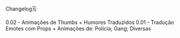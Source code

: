 Changelog🗒

0.02 - Animações de Thumbs + Humores Traduzidos 
0.01 - Tradução Emotes com Props + Animações de: Polícia; Gang; Diversas
